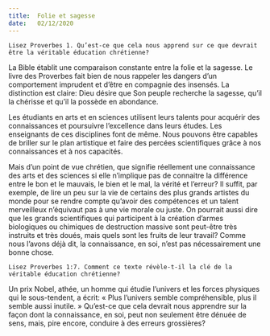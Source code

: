 ```yaml
---
title:  Folie et sagesse
date:   02/12/2020
---
```


`Lisez Proverbes 1. Qu’est-ce que cela nous apprend sur ce que devrait être la véritable éducation chrétienne?`

La Bible établit une comparaison constante entre la folie et la sagesse. Le livre des Proverbes fait bien de nous rappeler les dangers d’un comportement imprudent et d’être en compagnie des insensés. La distinction est claire: Dieu désire que Son peuple recherche la sagesse, qu’il la chérisse et qu’il la possède en abondance.

Les étudiants en arts et en sciences utilisent leurs talents pour acquérir des connaissances et poursuivre l’excellence dans leurs études. Les enseignants de ces disciplines font de même. Nous pouvons être capables de briller sur le plan artistique et faire des percées scientifiques grâce à nos connaissances et à nos capacités.

Mais d’un point de vue chrétien, que signifie réellement une connaissance des arts et des sciences si elle n’implique pas de connaitre la différence entre le bon et le mauvais, le bien et le mal, la vérité et l’erreur? Il suffit, par exemple, de lire un peu sur la vie de certains des plus grands artistes du monde pour se rendre compte qu’avoir des compétences et un talent merveilleux n’équivaut pas à une vie morale ou juste. On pourrait aussi dire que les grands scientifiques qui participent à la création d’armes biologiques ou chimiques de destruction massive sont peut-être très instruits et très doués, mais quels sont les fruits de leur travail? Comme nous l’avons déjà dit, la connaissance, en soi, n’est pas nécessairement une bonne chose.

`Lisez Proverbes 1:7. Comment ce texte révèle-t-il la clé de la véritable éducation chrétienne?`

Un prix Nobel, athée, un homme qui étudie l’univers et les forces physiques qui le sous-tendent, a écrit: « Plus l’univers semble compréhensible, plus il semble aussi inutile. » Qu’est-ce que cela devrait nous apprendre sur la façon dont la connaissance, en soi, peut non seulement être dénuée de sens, mais, pire encore, conduire à des erreurs grossières?